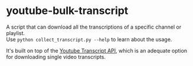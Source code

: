 # youtube-bulk-transcript
A script that can download all the transcriptions of a specific channel or playlist.  
Use ```python collect_transcript.py --help``` to learn about the usage.

It's built on top of the [Youtube Transcript API](https://github.com/jdepoix/youtube-transcript-api/tree/master), which is an adequate option for downloading single video transcripts.
